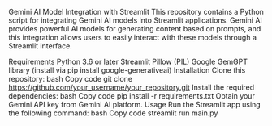Gemini AI Model Integration with Streamlit
This repository contains a Python script for integrating Gemini AI models into Streamlit applications. Gemini AI provides powerful AI models for generating content based on prompts, and this integration allows users to easily interact with these models through a Streamlit interface.

Requirements
Python 3.6 or later
Streamlit
Pillow (PIL)
Google GemGPT library (install via pip install google-generativeai)
Installation
Clone this repository:
bash
Copy code
git clone https://github.com/your_username/your_repository.git
Install the required dependencies:
bash
Copy code
pip install -r requirements.txt
Obtain your Gemini API key from Gemini AI platform.
Usage
Run the Streamlit app using the following command:
bash
Copy code
streamlit run main.py
